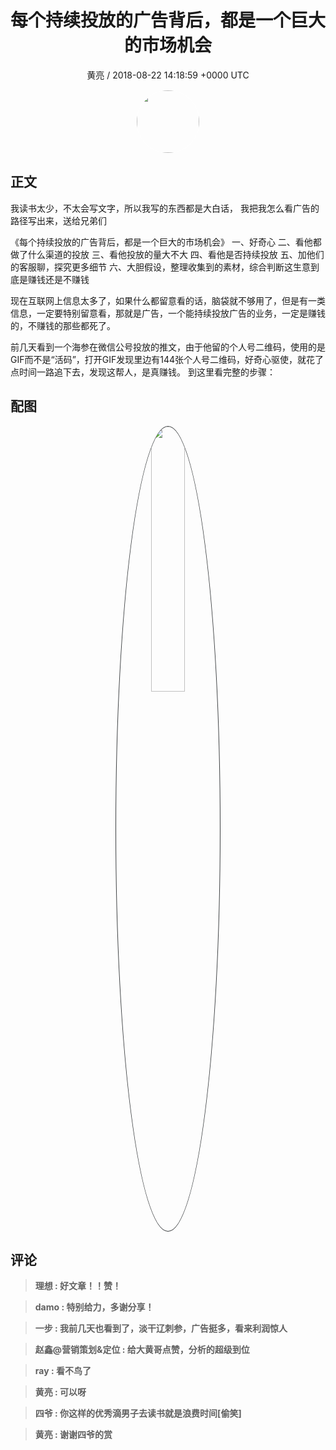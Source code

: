 <h1 align="center">每个持续投放的广告背后，都是一个巨大的市场机会</h1>
<p align="center">
    <a>黄亮 / 2018-08-22 14:18:59 &#43;0000 UTC</a>
</p>

<div align="center">
    <img src="https://images.zsxq.com/FtRQ4E4zocdkjCR2UoV5M3YS8Cef?e=1590940799&amp;token=kIxbL07-8jAj8w1n4s9zv64FuZZNEATmlU_Vm6zD:oOUvZvMdg9WDbMbhq96biTFUNFs=" width="100" height="100" style="border:1px solid;border-radius:50%; color:#ffffff"/>
</div>

## 正文

<div>
我读书太少，不太会写文字，所以我写的东西都是大白话，
我把我怎么看广告的路径写出来，送给兄弟们

《每个持续投放的广告背后，都是一个巨大的市场机会》
一、好奇心
二、看他都做了什么渠道的投放
三、看他投放的量大不大
四、看他是否持续投放
五、加他们的客服聊，探究更多细节
六、大胆假设，整理收集到的素材，综合判断这生意到底是赚钱还是不赚钱

现在互联网上信息太多了，如果什么都留意看的话，脑袋就不够用了，但是有一类信息，一定要特别留意看，那就是广告，一个能持续投放广告的业务，一定是赚钱的，不赚钱的那些都死了。

前几天看到一个海参在微信公号投放的推文，由于他留的个人号二维码，使用的是GIF而不是“活码”，打开GIF发现里边有144张个人号二维码，好奇心驱使，就花了点时间一路追下去，发现这帮人，是真赚钱。
到这里看完整的步骤：
</div>

## 配图
<div class="image" align="center">

<img src="https://images.zsxq.com/FqmHRaRMmQEUFvNcU6Xz6HmljxMo?e=1590940799&amp;token=kIxbL07-8jAj8w1n4s9zv64FuZZNEATmlU_Vm6zD:PHlFAGc3SBkIys0pj4W2Ui9Cz7c=" width="33%" height="33%" style="border:1px solid;border-radius:50%; color:#3c3f41"/>

</div>

## 评论

<div align="left">
<div>

<blockquote >
<span> <strong>理想 : 好文章！！赞！ </strong></span>
</blockquote>

<blockquote >
<span> <strong>damo : 特别给力，多谢分享！ </strong></span>
</blockquote>

<blockquote >
<span> <strong>一步 : 我前几天也看到了，淡干辽刺参，广告挺多，看来利润惊人 </strong></span>
</blockquote>

<blockquote >
<span> <strong>赵鑫@营销策划&amp;定位 : 给大黄哥点赞，分析的超级到位 </strong></span>
</blockquote>

<blockquote >
<span> <strong>ray : 看不鸟了 </strong></span>
</blockquote>

<blockquote >
<span> <strong>黄亮 : 可以呀 </strong></span>
</blockquote>

<blockquote >
<span> <strong>四爷 : 你这样的优秀滴男子去读书就是浪费时间[偷笑] </strong></span>
</blockquote>

<blockquote >
<span> <strong>黄亮 : 谢谢四爷的赏 </strong></span>
</blockquote>

</div>
</div>